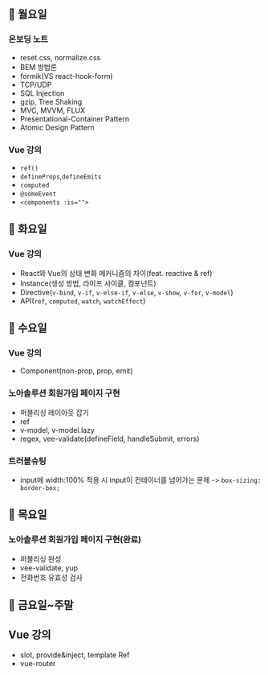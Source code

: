 ## 📌 월요일

### 온보딩 노트

- reset.css, normalize.css
- BEM 방법론
- formik(VS react-hook-form)
- TCP/UDP
- SQL Injection
- gzip, Tree Shaking
- MVC, MVVM, FLUX
- Presentational-Container Pattern
- Atomic Design Pattern

### Vue 강의

- `ref()`
- `defineProps`,`defineEmits`
- `computed`
- `@someEvent`
- `<components :is="">`

## 📌 화요일

### Vue 강의

- React와 Vue의 상태 변화 메커니즘의 차이(feat. reactive & ref)
- Instance(생성 방법, 라이프 사이클, 컴포넌트)
- Directive(`v-bind`, `v-if`, `v-else-if`, `v-else`, `v-show`, `v-for`, `v-model`)
- API(`ref`, `computed`, `watch`, `watchEffect`)

## 📌 수요일

### Vue 강의

- Component(non-prop, prop, emit)

### 노아솔루션 회원가입 페이지 구현

- 퍼블리싱 레이아웃 잡기
- ref
- v-model, v-model.lazy
- regex, vee-validate(defineField, handleSubmit, errors)

### 트러블슈팅

- input에 width:100% 적용 시 input이 컨테이너를 넘어가는 문제 -> `box-sizing: border-box;`

## 📌 목요일

### 노아솔루션 회원가입 페이지 구현(완료)

- 퍼블리싱 완성
- vee-validate, yup
- 전화번호 유효성 검사

## 📌 금요일~주말

## Vue 강의

- slot, provide&inject, template Ref
- vue-router
